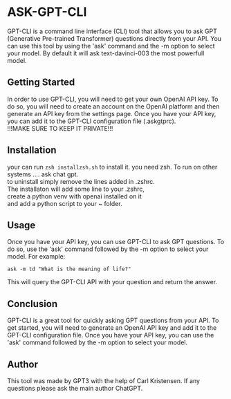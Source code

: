 # ASK-GPT-CLI

GPT-CLI is a command line interface (CLI) tool that allows you to ask GPT (Generative Pre-trained Transformer) questions directly from your API.
You can use this tool by using the 'ask' command and the -m option to select your model.
By default it will ask text-davinci-003 the most powerfull model.

## Getting Started

In order to use GPT-CLI, you will need to get your own OpenAI API key.
To do so, you will need to create an account on the OpenAI platform and then generate an API key from the settings page.
Once you have your API key, you can add it to the GPT-CLI configuration file (.askgtprc).  
!!!MAKE SURE TO KEEP IT PRIVATE!!!
## Installation
your can run `zsh installzsh.sh` to install it.
you need zsh. To run on other systems .... ask chat gpt.  
to uninstall simply remove the lines added in .zshrc.  
The installaton will add some line to your .zshrc,   
create a python venv with openai installed on it  
and add a python script to your ~ folder.

## Usage

Once you have your API key, you can use GPT-CLI to ask GPT questions.
To do so, use the 'ask' command followed by the -m option to select your model. For example:

`ask -m td "What is the meaning of life?"`

This will query the GPT-CLI API with your question and return the answer.

## Conclusion

GPT-CLI is a great tool for quickly asking GPT questions from your API. 
To get started, you will need to generate an OpenAI API key and add it to the GPT-CLI configuration file. 
Once you have your API key, you can use the 'ask' command followed by the -m option to select your model.

## Author 
This tool was made by GPT3 with the help of Carl Kristensen.
If any questions please ask the main author ChatGPT.  

